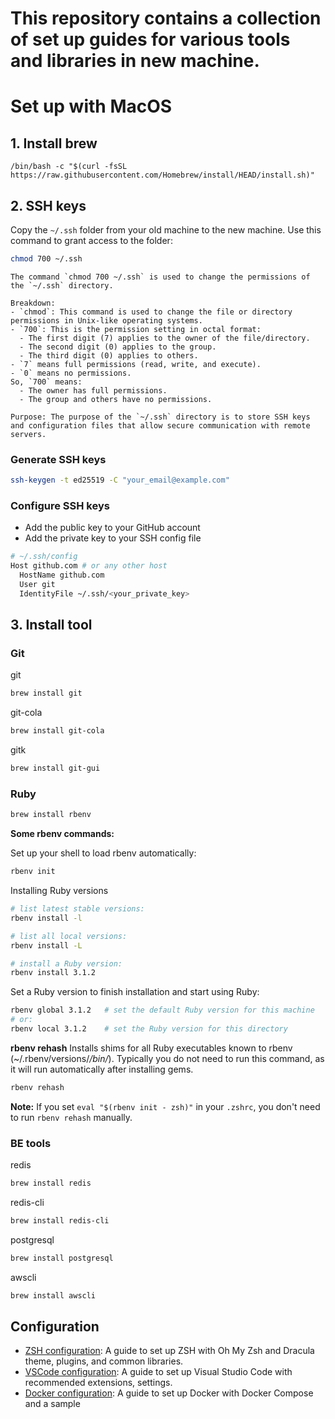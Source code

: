 # This repository contains a collection of set up guides for various tools and libraries in new machine.

# Set up with MacOS

## 1. Install brew

```
/bin/bash -c "$(curl -fsSL https://raw.githubusercontent.com/Homebrew/install/HEAD/install.sh)"
```

## 2. SSH keys

Copy the `~/.ssh` folder from your old machine to the new machine. Use this command to grant access to the folder:

```bash
chmod 700 ~/.ssh
```

```text
The command `chmod 700 ~/.ssh` is used to change the permissions of the `~/.ssh` directory.

Breakdown:
- `chmod`: This command is used to change the file or directory permissions in Unix-like operating systems.
- `700`: This is the permission setting in octal format:
  - The first digit (7) applies to the owner of the file/directory.
  - The second digit (0) applies to the group.
  - The third digit (0) applies to others.
- `7` means full permissions (read, write, and execute).
- `0` means no permissions.
So, `700` means:
  - The owner has full permissions.
  - The group and others have no permissions.

Purpose: The purpose of the `~/.ssh` directory is to store SSH keys and configuration files that allow secure communication with remote servers.
```

### Generate SSH keys

```bash
ssh-keygen -t ed25519 -C "your_email@example.com"
```

### Configure SSH keys

- Add the public key to your GitHub account
- Add the private key to your SSH config file

```bash
# ~/.ssh/config
Host github.com # or any other host
  HostName github.com
  User git
  IdentityFile ~/.ssh/<your_private_key>
```

## 3. Install tool

### Git

git

```bash
brew install git
```

git-cola

```bash
brew install git-cola
```

gitk

```bash
brew install git-gui
```

### Ruby

```bash
brew install rbenv
```

**Some rbenv commands:**

Set up your shell to load rbenv automatically:

```bash
rbenv init
```

Installing Ruby versions

```bash
# list latest stable versions:
rbenv install -l

# list all local versions:
rbenv install -L

# install a Ruby version:
rbenv install 3.1.2
```

Set a Ruby version to finish installation and start using Ruby:

```bash
rbenv global 3.1.2   # set the default Ruby version for this machine
# or:
rbenv local 3.1.2    # set the Ruby version for this directory
```

**rbenv rehash**
Installs shims for all Ruby executables known to rbenv (~/.rbenv/versions/_/bin/_). Typically you do not need to run this command, as it will run automatically after installing gems.

```bash
rbenv rehash
```

**Note:** If you set `eval "$(rbenv init - zsh)"` in your `.zshrc`, you don't need to run `rbenv rehash` manually.

### BE tools

redis

```bash
brew install redis
```

redis-cli

```bash
brew install redis-cli
```

postgresql

```bash
brew install postgresql
```

awscli

```bash
brew install awscli
```

## Configuration

- [ZSH configuration](zsh/README.md): A guide to set up ZSH with Oh My Zsh and Dracula theme,
  plugins, and common libraries.
- [VSCode configuration](vscode/README.md): A guide to set up Visual Studio Code with recommended extensions, settings.
- [Docker configuration](docker/README.md): A guide to set up Docker with Docker Compose and a sample
